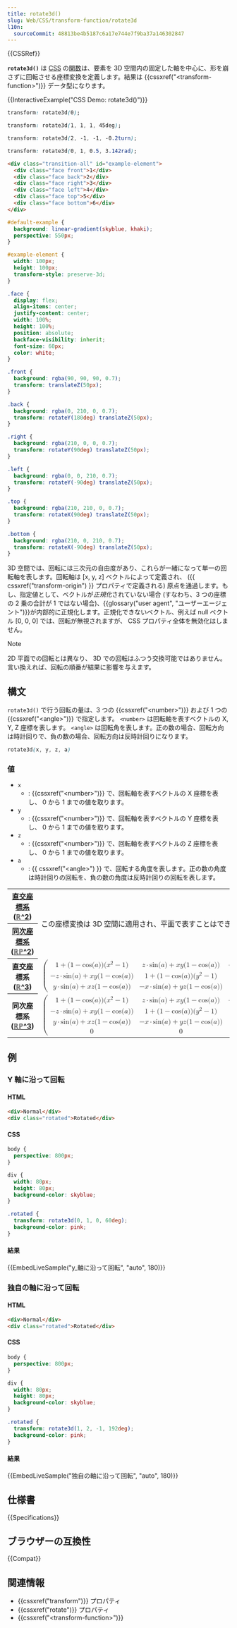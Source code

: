 ```yaml
---
title: rotate3d()
slug: Web/CSS/transform-function/rotate3d
l10n:
  sourceCommit: 48813be4b5187c6a17e744e7f9ba37a146302847
---
```


{{CSSRef}}

**`rotate3d()`** は [CSS](/ja/docs/Web/CSS) の[関数](/ja/docs/Web/CSS/CSS_Functions)は、要素を 3D 空間内の固定した軸を中心に、形を崩さずに回転させる座標変換を定義します。結果は {{cssxref("&lt;transform-function&gt;")}} データ型になります。

{{InteractiveExample("CSS Demo: rotate3d()")}}

```css interactive-example-choice
transform: rotate3d(0);
```

```css interactive-example-choice
transform: rotate3d(1, 1, 1, 45deg);
```

```css interactive-example-choice
transform: rotate3d(2, -1, -1, -0.2turn);
```

```css interactive-example-choice
transform: rotate3d(0, 1, 0.5, 3.142rad);
```

```html interactive-example
<div class="transition-all" id="example-element">
  <div class="face front">1</div>
  <div class="face back">2</div>
  <div class="face right">3</div>
  <div class="face left">4</div>
  <div class="face top">5</div>
  <div class="face bottom">6</div>
</div>
```

```css interactive-example
#default-example {
  background: linear-gradient(skyblue, khaki);
  perspective: 550px;
}

#example-element {
  width: 100px;
  height: 100px;
  transform-style: preserve-3d;
}

.face {
  display: flex;
  align-items: center;
  justify-content: center;
  width: 100%;
  height: 100%;
  position: absolute;
  backface-visibility: inherit;
  font-size: 60px;
  color: white;
}

.front {
  background: rgba(90, 90, 90, 0.7);
  transform: translateZ(50px);
}

.back {
  background: rgba(0, 210, 0, 0.7);
  transform: rotateY(180deg) translateZ(50px);
}

.right {
  background: rgba(210, 0, 0, 0.7);
  transform: rotateY(90deg) translateZ(50px);
}

.left {
  background: rgba(0, 0, 210, 0.7);
  transform: rotateY(-90deg) translateZ(50px);
}

.top {
  background: rgba(210, 210, 0, 0.7);
  transform: rotateX(90deg) translateZ(50px);
}

.bottom {
  background: rgba(210, 0, 210, 0.7);
  transform: rotateX(-90deg) translateZ(50px);
}
```

3D 空間では、回転には三次元の自由度があり、これらが一緒になって単一の回転軸を表します。回転軸は \[x, y, z] ベクトルによって定義され、 ({{ cssxref("transform-origin") }} プロパティで定義される) 原点を通過します。もし、指定値として、ベクトルが*正規化*されていない場合 (すなわち、3 つの座標の 2 乗の合計が 1 ではない場合)、{{glossary("user agent", "ユーザーエージェント")}}が内部的に正規化します。正規化できないベクトル、例えば null ベクトル \[0, 0, 0] では、回転が無視されますが、 CSS プロパティ全体を無効化はしません。

> [!NOTE]
> 2D 平面での回転とは異なり、 3D での回転はふつう交換可能ではありません。言い換えれば、回転の順番が結果に影響を与えます。

## 構文

`rotate3d()` で行う回転の量は、3 つの {{cssxref("&lt;number&gt;")}} および 1 つの {{cssxref("&lt;angle&gt;")}} で指定します。 `<number>` は回転軸を表すベクトルの X, Y, Z 座標を表します。 `<angle>` は回転角を表します。正の数の場合、回転方向は時計回りで、負の数の場合、回転方向は反時計回りになります。

```css
rotate3d(x, y, z, a)
```

### 値

- `x`
  - : {{cssxref("&lt;number&gt;")}} で、回転軸を表すベクトルの X 座標を表し、 0 から 1 までの値を取ります。
- `y`
  - : {{cssxref("&lt;number&gt;")}} で、回転軸を表すベクトルの Y 座標を表し、 0 から 1 までの値を取ります。
- `z`
  - : {{cssxref("&lt;number&gt;")}} で、回転軸を表すベクトルの Z 座標を表し、 0 から 1 までの値を取ります。
- `a`
  - : {{ cssxref("&lt;angle&gt;") }} で、回転する角度を表します。正の数の角度は時計回りの回転を、負の数の角度は反時計回りの回転を表します。

<table class="standard-table">
  <tbody>
    <tr>
      <th scope="col"><a href="/ja/docs/Web/CSS/transform-function#直交座標系">直交座標系</a> (<a href="https://ja.wikipedia.org/wiki/実数空間">ℝ^2</a>)</th>
      <td rowspan="2">
        この座標変換は 3D 空間に適用され、平面で表すことはできません。
      </td>
    </tr>
    <tr>
      <th scope="col"><a href="https://en.wikipedia.org/wiki/Homogeneous_coordinates">同次座標系</a> (<a href="https://en.wikipedia.org/wiki/Real_projective_plane">ℝℙ^2</a>)</th>
    </tr>
    <tr>
      <th scope="col">直交座標系 (<a href="https://ja.wikipedia.org/wiki/実数空間">ℝ^3</a>)</th>
      <td>
        <math><semantics><mrow><mo>(</mo><mtable displaystyle="false" rowspacing="0.5ex"><mtr><mtd><mn>1</mn><mo>+</mo><mo stretchy="false">(</mo><mn>1</mn><mo>−</mo><mo lspace="0em" rspace="0em">cos</mo><mo stretchy="false">(</mo><mi>a</mi><mo stretchy="false">)</mo><mo stretchy="false">)</mo><mo stretchy="false">(</mo><msup><mi>x</mi><mn>2</mn></msup><mo>−</mo><mn>1</mn><mo stretchy="false">)</mo></mtd><mtd><mi>z</mi><mo>⋅</mo><mo lspace="0em" rspace="0em">sin</mo><mo stretchy="false">(</mo><mi>a</mi><mo stretchy="false">)</mo><mo>+</mo><mi>x</mi><mi>y</mi><mo stretchy="false">(</mo><mn>1</mn><mo>−</mo><mo lspace="0em" rspace="0em">cos</mo><mo stretchy="false">(</mo><mi>a</mi><mo stretchy="false">)</mo><mo stretchy="false">)</mo></mtd><mtd><mo>−</mo><mi>y</mi><mo>⋅</mo><mo lspace="0em" rspace="0em">sin</mo><mo stretchy="false">(</mo><mi>a</mi><mo stretchy="false">)</mo><mo>+</mo><mi>x</mi><mi>z</mi><mo stretchy="false">(</mo><mn>1</mn><mo>−</mo><mo lspace="0em" rspace="0em">cos</mo><mo stretchy="false">(</mo><mi>a</mi><mo stretchy="false">)</mo><mo stretchy="false">)</mo></mtd></mtr><mtr><mtd><mo>−</mo><mi>z</mi><mo>⋅</mo><mo lspace="0em" rspace="0em">sin</mo><mo stretchy="false">(</mo><mi>a</mi><mo stretchy="false">)</mo><mo>+</mo><mi>x</mi><mi>y</mi><mo stretchy="false">(</mo><mn>1</mn><mo>−</mo><mo lspace="0em" rspace="0em">cos</mo><mo stretchy="false">(</mo><mi>a</mi><mo stretchy="false">)</mo><mo stretchy="false">)</mo></mtd><mtd><mn>1</mn><mo>+</mo><mo stretchy="false">(</mo><mn>1</mn><mo>−</mo><mo lspace="0em" rspace="0em">cos</mo><mo stretchy="false">(</mo><mi>a</mi><mo stretchy="false">)</mo><mo stretchy="false">)</mo><mo stretchy="false">(</mo><msup><mi>y</mi><mn>2</mn></msup><mo>−</mo><mn>1</mn><mo stretchy="false">)</mo></mtd><mtd><mi>x</mi><mo>⋅</mo><mo lspace="0em" rspace="0em">sin</mo><mo stretchy="false">(</mo><mi>a</mi><mo stretchy="false">)</mo><mo>+</mo><mi>y</mi><mi>z</mi><mo stretchy="false">(</mo><mn>1</mn><mo>−</mo><mo lspace="0em" rspace="0em">cos</mo><mo stretchy="false">(</mo><mi>a</mi><mo stretchy="false">)</mo><mo stretchy="false">)</mo></mtd></mtr><mtr><mtd><mi>y</mi><mo>⋅</mo><mo lspace="0em" rspace="0em">sin</mo><mo stretchy="false">(</mo><mi>a</mi><mo stretchy="false">)</mo><mo>+</mo><mi>x</mi><mi>z</mi><mo stretchy="false">(</mo><mn>1</mn><mo>−</mo><mo lspace="0em" rspace="0em">cos</mo><mo stretchy="false">(</mo><mi>a</mi><mo stretchy="false">)</mo><mo stretchy="false">)</mo></mtd><mtd><mo>−</mo><mi>x</mi><mo>⋅</mo><mo lspace="0em" rspace="0em">sin</mo><mo stretchy="false">(</mo><mi>a</mi><mo stretchy="false">)</mo><mo>+</mo><mi>y</mi><mi>z</mi><mo stretchy="false">(</mo><mn>1</mn><mo>−</mo><mo lspace="0em" rspace="0em">cos</mo><mo stretchy="false">(</mo><mi>a</mi><mo stretchy="false">)</mo><mo stretchy="false">)</mo></mtd><mtd><mn>1</mn><mo>+</mo><mo stretchy="false">(</mo><mn>1</mn><mo>−</mo><mo lspace="0em" rspace="0em">cos</mo><mo stretchy="false">(</mo><mi>a</mi><mo stretchy="false">)</mo><mo stretchy="false">)</mo><mo stretchy="false">(</mo><msup><mi>z</mi><mn>2</mn></msup><mo>−</mo><mn>1</mn><mo stretchy="false">)</mo></mtd></mtr></mtable><mo>)</mo></mrow><annotation encoding="TeX">\begin{pmatrix}1 + (1 - \cos(a))(x^2 - 1) &amp; z\cdot \sin(a) + xy(1 - \cos(a)) &amp; -y\cdot \sin(a) + xz(1 - \cos(a))\\-z\cdot \sin(a) + xy(1 - \cos(a)) &amp; 1 + (1 - \cos(a))(y^2 - 1) &amp; x\cdot \sin(a) + yz(1 - \cos(a))\\y\cdot \sin(a) + xz(1 - \cos(a)) &amp; -x\cdot \sin(a) + yz(1 - \cos(a)) &amp; 1 + (1 - \cos(a))(z^2 - 1)\end{pmatrix}</annotation></semantics></math>
      </td>
    </tr>
    <tr>
      <th scope="col">同次座標系 (<a href="https://en.wikipedia.org/wiki/Real_projective_space">ℝℙ^3</a>)</th>
      <td>
        <math xmlns="http://www.w3.org/1998/Math/MathML" display="block"><semantics><mrow><mo>(</mo><mtable displaystyle="false" rowspacing="0.5ex"><mtr><mtd><mn>1</mn><mo>+</mo><mo stretchy="false">(</mo><mn>1</mn><mo>−</mo><mo lspace="0em" rspace="0em">cos</mo><mo stretchy="false">(</mo><mi>a</mi><mo stretchy="false">)</mo><mo stretchy="false">)</mo><mo stretchy="false">(</mo><msup><mi>x</mi><mn>2</mn></msup><mo>−</mo><mn>1</mn><mo stretchy="false">)</mo></mtd><mtd><mi>z</mi><mo>⋅</mo><mo lspace="0em" rspace="0em">sin</mo><mo stretchy="false">(</mo><mi>a</mi><mo stretchy="false">)</mo><mo>+</mo><mi>x</mi><mi>y</mi><mo stretchy="false">(</mo><mn>1</mn><mo>−</mo><mo lspace="0em" rspace="0em">cos</mo><mo stretchy="false">(</mo><mi>a</mi><mo stretchy="false">)</mo><mo stretchy="false">)</mo></mtd><mtd><mo>−</mo><mi>y</mi><mo>⋅</mo><mo lspace="0em" rspace="0em">sin</mo><mo stretchy="false">(</mo><mi>a</mi><mo stretchy="false">)</mo><mo>+</mo><mi>x</mi><mi>z</mi><mo stretchy="false">(</mo><mn>1</mn><mo>−</mo><mo lspace="0em" rspace="0em">cos</mo><mo stretchy="false">(</mo><mi>a</mi><mo stretchy="false">)</mo><mo stretchy="false">)</mo></mtd><mtd><mn>0</mn></mtd></mtr><mtr><mtd><mo>−</mo><mi>z</mi><mo>⋅</mo><mo lspace="0em" rspace="0em">sin</mo><mo stretchy="false">(</mo><mi>a</mi><mo stretchy="false">)</mo><mo>+</mo><mi>x</mi><mi>y</mi><mo stretchy="false">(</mo><mn>1</mn><mo>−</mo><mo lspace="0em" rspace="0em">cos</mo><mo stretchy="false">(</mo><mi>a</mi><mo stretchy="false">)</mo><mo stretchy="false">)</mo></mtd><mtd><mn>1</mn><mo>+</mo><mo stretchy="false">(</mo><mn>1</mn><mo>−</mo><mo lspace="0em" rspace="0em">cos</mo><mo stretchy="false">(</mo><mi>a</mi><mo stretchy="false">)</mo><mo stretchy="false">)</mo><mo stretchy="false">(</mo><msup><mi>y</mi><mn>2</mn></msup><mo>−</mo><mn>1</mn><mo stretchy="false">)</mo></mtd><mtd><mi>x</mi><mo>⋅</mo><mo lspace="0em" rspace="0em">sin</mo><mo stretchy="false">(</mo><mi>a</mi><mo stretchy="false">)</mo><mo>+</mo><mi>y</mi><mi>z</mi><mo stretchy="false">(</mo><mn>1</mn><mo>−</mo><mo lspace="0em" rspace="0em">cos</mo><mo stretchy="false">(</mo><mi>a</mi><mo stretchy="false">)</mo><mo stretchy="false">)</mo></mtd><mtd><mn>0</mn></mtd></mtr><mtr><mtd><mi>y</mi><mo>⋅</mo><mo lspace="0em" rspace="0em">sin</mo><mo stretchy="false">(</mo><mi>a</mi><mo stretchy="false">)</mo><mo>+</mo><mi>x</mi><mi>z</mi><mo stretchy="false">(</mo><mn>1</mn><mo>−</mo><mo lspace="0em" rspace="0em">cos</mo><mo stretchy="false">(</mo><mi>a</mi><mo stretchy="false">)</mo><mo stretchy="false">)</mo></mtd><mtd><mo>−</mo><mi>x</mi><mo>⋅</mo><mo lspace="0em" rspace="0em">sin</mo><mo stretchy="false">(</mo><mi>a</mi><mo stretchy="false">)</mo><mo>+</mo><mi>y</mi><mi>z</mi><mo stretchy="false">(</mo><mn>1</mn><mo>−</mo><mo lspace="0em" rspace="0em">cos</mo><mo stretchy="false">(</mo><mi>a</mi><mo stretchy="false">)</mo><mo stretchy="false">)</mo></mtd><mtd><mn>1</mn><mo>+</mo><mo stretchy="false">(</mo><mn>1</mn><mo>−</mo><mo lspace="0em" rspace="0em">cos</mo><mo stretchy="false">(</mo><mi>a</mi><mo stretchy="false">)</mo><mo stretchy="false">)</mo><mo stretchy="false">(</mo><msup><mi>z</mi><mn>2</mn></msup><mo>−</mo><mn>1</mn><mo stretchy="false">)</mo></mtd><mtd><mn>0</mn></mtd></mtr><mtr><mtd><mn>0</mn></mtd><mtd><mn>0</mn></mtd><mtd><mn>0</mn></mtd><mtd><mn>1</mn></mtd></mtr></mtable><mo>)</mo></mrow><annotation encoding="TeX">\begin{pmatrix}1 + (1 - \cos(a))(x^2 - 1) &amp; z\cdot \sin(a) + xy(1 - \cos(a)) &amp; -y\cdot \sin(a) + xz(1 - \cos(a)) &amp; 0\\-z\cdot \sin(a) + xy(1 - \cos(a)) &amp; 1 + (1 - \cos(a))(y^2 - 1) &amp; x\cdot \sin(a) + yz(1 - \cos(a)) &amp; 0\\y\cdot \sin(a) + xz(1 - \cos(a)) &amp; -x\cdot \sin(a) + yz(1 - \cos(a)) &amp; 1 + (1 - \cos(a))(z^2 - 1) &amp; 0\\0 &amp; 0 &amp; 0 &amp; 1\end{pmatrix}</annotation></semantics></math>
      </td>
    </tr>
  </tbody>
</table>

## 例

### Y 軸に沿って回転

#### HTML

```html
<div>Normal</div>
<div class="rotated">Rotated</div>
```

#### CSS

```css
body {
  perspective: 800px;
}

div {
  width: 80px;
  height: 80px;
  background-color: skyblue;
}

.rotated {
  transform: rotate3d(0, 1, 0, 60deg);
  background-color: pink;
}
```

#### 結果

{{EmbedLiveSample("y_軸に沿って回転", "auto", 180)}}

### 独自の軸に沿って回転

#### HTML

```html
<div>Normal</div>
<div class="rotated">Rotated</div>
```

#### CSS

```css
body {
  perspective: 800px;
}

div {
  width: 80px;
  height: 80px;
  background-color: skyblue;
}

.rotated {
  transform: rotate3d(1, 2, -1, 192deg);
  background-color: pink;
}
```

#### 結果

{{EmbedLiveSample("独自の軸に沿って回転", "auto", 180)}}

## 仕様書

{{Specifications}}

## ブラウザーの互換性

{{Compat}}

## 関連情報

- {{cssxref("transform")}} プロパティ
- {{cssxref("rotate")}} プロパティ
- {{cssxref("&lt;transform-function&gt;")}}

